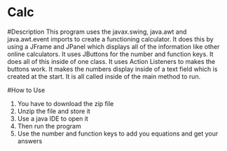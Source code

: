 # Calc

#Description
This program uses the javax.swing, java.awt and java.awt.event imports to create a functioning calculator. It does this by using a JFrame and JPanel which displays all of the information like other online calculators. It uses JButtons for the number and function keys. It does all of this inside of one class. It uses Action Listeners to makes the buttons work. It makes the numbers display inside of a text field which is created at the start. It is all called inside of the main method to run.

#How to Use
1. You have to download the zip file
2. Unzip the file and store it
3. Use a java IDE to open it
4. Then run the program
5. Use the number and function keys to add you equations and get your answers
